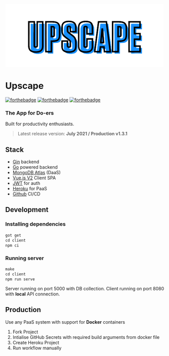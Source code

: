 ![reflect text logo](logo.png)

# Upscape

<!-- badges -->

[![forthebadge](https://forthebadge.com/images/badges/built-with-love.svg)](https://forthebadge.com)
[![forthebadge](https://forthebadge.com/images/badges/made-with-vue.svg)](https://forthebadge.com)
[![forthebadge](https://forthebadge.com/images/badges/made-with-go.svg)](https://forthebadge.com)

### The App for Do-ers

Built for productivity enthusiasts.

> Latest release version: **July 2021 / Production v1.3.1**

## Stack

- [Gin](https://gin-gonic.com/) backend
- [Go](golang.org) powered backend
- [MongoDB Atlas](https://cloud.mongodb.com/v2/5ea9386c468f9c5f315a6535#metrics/replicaSet/5ec2597012bfec1f1f998f60/explorer) (DaaS)
- [Vue.js V2](https://vuejs.org/) Client SPA
- [JWT](jwt.io) for auth
- [Heroku](https://dashboard.heroku.com/apps/carenikhil) for PaaS
- [Github](https://github.com/nikhilhenry/) CI/CD

## Development

### Installing dependencies

```
got get
cd client
npm ci
```

### Running server

```
make
cd client
npm run serve
```

Server running on port 5000 with DB collection. Client running on port 8080 with **local** API connection.

## Production

Use any PaaS system with support for **Docker** containers

1. Fork Project
2. Intialise GitHub Secrets with required build arguments from docker file
3. Create Heroku Project
4. Run workflow manually
